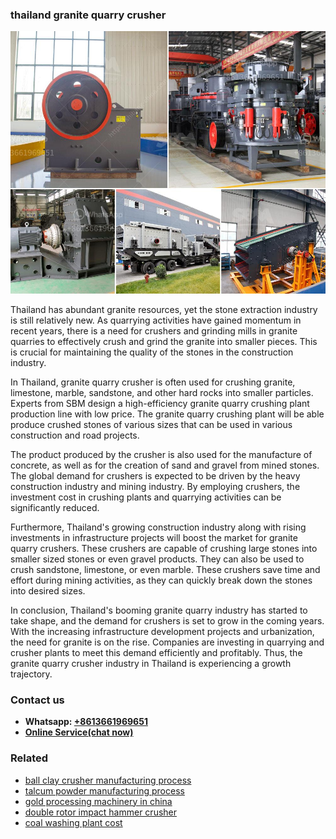 <h3>thailand granite quarry crusher</h3><img src='1708498448.jpg' alt=''><p>Thailand has abundant granite resources, yet the stone extraction industry is still relatively new. As quarrying activities have gained momentum in recent years, there is a need for crushers and grinding mills in granite quarries to effectively crush and grind the granite into smaller pieces. This is crucial for maintaining the quality of the stones in the construction industry.</p><p>In Thailand, granite quarry crusher is often used for crushing granite, limestone, marble, sandstone, and other hard rocks into smaller particles. Experts from SBM design a high-efficiency granite quarry crushing plant production line with low price. The granite quarry crushing plant will be able produce crushed stones of various sizes that can be used in various construction and road projects.</p><p>The product produced by the crusher is also used for the manufacture of concrete, as well as for the creation of sand and gravel from mined stones. The global demand for crushers is expected to be driven by the heavy construction industry and mining industry. By employing crushers, the investment cost in crushing plants and quarrying activities can be significantly reduced.</p><p>Furthermore, Thailand's growing construction industry along with rising investments in infrastructure projects will boost the market for granite quarry crushers. These crushers are capable of crushing large stones into smaller sized stones or even gravel products. They can also be used to crush sandstone, limestone, or even marble. These crushers save time and effort during mining activities, as they can quickly break down the stones into desired sizes.</p><p>In conclusion, Thailand's booming granite quarry industry has started to take shape, and the demand for crushers is set to grow in the coming years. With the increasing infrastructure development projects and urbanization, the need for granite is on the rise. Companies are investing in quarrying and crusher plants to meet this demand efficiently and profitably. Thus, the granite quarry crusher industry in Thailand is experiencing a growth trajectory.</p><h3>Contact us</h3><ul><li><strong>Whatsapp:&nbsp;<a href="https://wa.me/8613661969651">+8613661969651</a></strong></li><li><a href="https://swt.shibang-china.com/?git&amp;zhl&amp;thailand granite quarry crusher"><strong>Online Service(chat now)</strong></a></li></ul><h3>Related</h3><ul><li><a href='ball clay crusher manufacturing process.md'>ball clay crusher manufacturing process</a></li><li><a href='talcum powder manufacturing process.md'>talcum powder manufacturing process</a></li><li><a href='gold processing machinery in china.md'>gold processing machinery in china</a></li><li><a href='double rotor impact hammer crusher.md'>double rotor impact hammer crusher</a></li><li><a href='coal washing plant cost.md'>coal washing plant cost</a></li></ul>